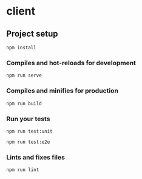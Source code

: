 # client

## Project setup

```
npm install
```

### Compiles and hot-reloads for development

```
npm run serve
```

### Compiles and minifies for production

```
npm run build
```

### Run your tests

```
npm run test:unit
```

```
npm run test:e2e
```

### Lints and fixes files

```
npm run lint
```
